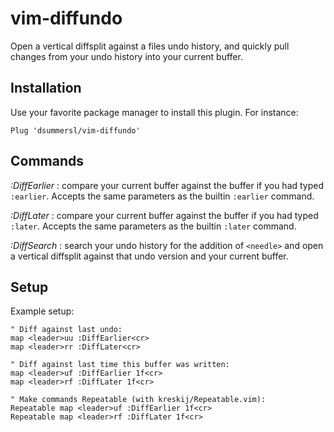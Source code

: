 vim-diffundo
============

Open a vertical diffsplit against a files undo history, and quickly pull changes
from your undo history into your current buffer.

Installation
------------

Use your favorite package manager to install this plugin. For instance:

    Plug 'dsummersl/vim-diffundo'

Commands
--------

*:DiffEarlier* : compare your current buffer against the buffer if you had typed `:earlier`. Accepts the same parameters as the builtin `:earlier` command.

*:DiffLater* : compare your current buffer against the buffer if you had typed `:later`. Accepts the same parameters as the builtin `:later` command.

*:DiffSearch <needle>*: search your undo history for the addition of `<needle>` and open a vertical diffsplit against that undo version and your current buffer.

Setup
-----

Example setup:

    " Diff against last undo:
    map <leader>uu :DiffEarlier<cr>
    map <leader>rr :DiffLater<cr>

    " Diff against last time this buffer was written:
    map <leader>uf :DiffEarlier 1f<cr>
    map <leader>rf :DiffLater 1f<cr>

    " Make commands Repeatable (with kreskij/Repeatable.vim):
    Repeatable map <leader>uf :DiffEarlier 1f<cr>
    Repeatable map <leader>rf :DiffLater 1f<cr>
